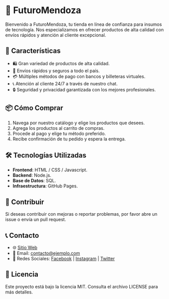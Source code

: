 # 🛒 FuturoMendoza
Bienvenido a FuturoMendoza, tu tienda en línea de confianza para insumos de tecnología. Nos especializamos en ofrecer productos de alta calidad con envíos rápidos y atención al cliente excepcional.

## 🚀 Características

- 🛍️ Gran variedad de productos de alta calidad.
- 🚚 Envíos rápidos y seguros a todo el país.
- 💳 Múltiples métodos de pago con bancos y billeteras virtuales.
- 📞 Atención al cliente 24/7 a través de nuestro chat.
- 🔒 Seguridad y privacidad garantizada con los mejores profesionales.

## 📦 Cómo Comprar

1. Navega por nuestro catálogo y elige los productos que desees.
2. Agrega los productos al carrito de compras.
3. Procede al pago y elige tu método preferido.
4. Recibe confirmación de tu pedido y espera la entrega.

## 🛠️ Tecnologías Utilizadas

- **Frontend**: HTML / CSS / Javascript.
- **Backend**: Node.js.
- **Base de Datos**: SQL.
- **Infraestructura**: GitHub Pages.

## 🤝 Contribuir

Si deseas contribuir con mejoras o reportar problemas, por favor abre un issue o envía un pull request.

## 📞 Contacto

- 🌐 [Sitio Web](https://www.ejemplo.com)
- 📧 Email: contacto@ejemplo.com
- 📱 Redes Sociales: [Facebook](#) | [Instagram](#) | [Twitter](#)

## 📜 Licencia

Este proyecto está bajo la licencia MIT. Consulta el archivo LICENSE para más detalles.
